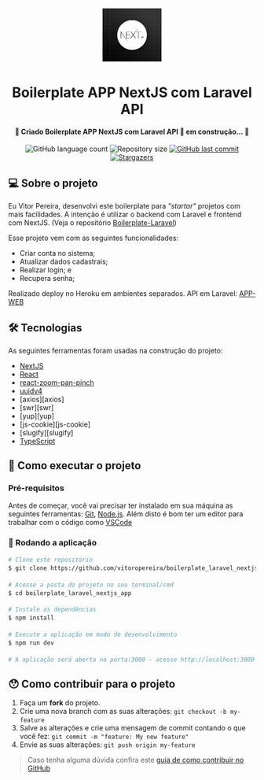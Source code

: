 <h1 align="center">
     <img alt="Boilerplate APP NextJS com Laravel API" title="#Boilerplate" width="120" src="./public/images/nextjs.jpg" /> 
</h1>
<h1 align="center">
Boilerplate APP NextJS com Laravel API
</h1>

<h4 align="center"> 
	🚧 Criado Boilerplate APP NextJS com Laravel API 🚀 em construção... 🚧
</h4>

<p align="center">
  <img alt="GitHub language count" src="https://img.shields.io/github/languages/count/vitoropereira/boilerplate_laravel_nextjs_app?color=%2304D361">
  <img alt="Repository size" src="https://img.shields.io/github/repo-size/vitoropereira/boilerplate_laravel_nextjs_app">
  <a href="https://github.com/vitoropereira/boilerplate_laravel_nextjs_app/commits/main">
    <img alt="GitHub last commit" src="https://img.shields.io/github/last-commit/vitoropereira/boilerplate_laravel_nextjs_app">
  </a>
   <a href="https://github.com/vitoropereira/boilerplate_laravel_nextjs_app/stargazers">
    <img alt="Stargazers" src="https://img.shields.io/github/stars/vitoropereira/boilerplate_laravel_nextjs_app?style=social">
  </a>
</p>


## 💻 Sobre o projeto

Eu Vitor Pereira, desenvolvi este boilerplate para _"startar"_ projetos com mais facilidades. A intenção é utilizar o backend com Laravel e frontend com NextJS. (Veja o repositório [Boilerplate-Laravel](https://github.com/vitoropereira/boilerplate_laravel_nextjs_api))

Esse projeto vem com as seguintes funcionalidades:
 * Criar conta no sistema;
 * Atualizar dados cadastrais;
 * Realizar login; e
 * Recupera senha;

Realizado deploy no Heroku em ambientes separados.
API em Laravel: 
[APP-WEB](https://boilerplate-laravel-nextjs-app.herokuapp.com/)

## 🛠 Tecnologias

As seguintes ferramentas foram usadas na construção do projeto:

- [NextJS][nextjs]
- [React][reactjs]
- [react-zoom-pan-pinch][reactZoomPanPinch]
- [uuidv4][uuidv4]
- [axios][axios]
- [swr][swr]
- [yup][yup]
- [js-cookie][js-cookie]
- [slugify][slugify]
- [TypeScript][typescript]

## 🚀 Como executar o projeto

### Pré-requisitos

Antes de começar, você vai precisar ter instalado em sua máquina as seguintes ferramentas:
[Git](https://git-scm.com), [Node.js][nodejs]. 
Além disto é bom ter um editor para trabalhar com o código como [VSCode][vscode]

### 🧭 Rodando a aplicação

```bash
# Clone este repositório
$ git clone https://github.com/vitoropereira/boilerplate_laravel_nextjs_app.git

# Acesse a pasta do projeto no seu terminal/cmd
$ cd boilerplate_laravel_nextjs_app

# Instale as dependências
$ npm install

# Execute a aplicação em modo de desenvolvimento
$ npm run dev

# A aplicação será aberta na porta:3000 - acesse http://localhost:3000
```

## 😯 Como contribuir para o projeto

1. Faça um **fork** do projeto.
2. Crie uma nova branch com as suas alterações: `git checkout -b my-feature`
3. Salve as alterações e crie uma mensagem de commit contando o que você fez: `git commit -m "feature: My new feature"`
4. Envie as suas alterações: `git push origin my-feature`
> Caso tenha alguma dúvida confira este [guia de como contribuir no GitHub](https://github.com/firstcontributions/first-contributions)


[typescript]: https://www.typescriptlang.org/
[classnames]: https://www.npmjs.com/package/classnames
[nextjs]: https://nextjs.org/
[reactjs]: https://reactjs.org
[reactZoomPanPinch]: https://www.npmjs.com/package/react-zoom-pan-pinch
[vscode]: https://code.visualstudio.com/
[nodejs]: https://nodejs.org/
[uuidv4]: https://www.npmjs.com/package/uuidv4
[uuidv4]: https://swr.vercel.app/pt-BR